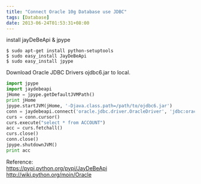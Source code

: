 ```yaml
---
title: "Connect Oracle 10g Database use JDBC"
tags: [Database]
date: 2013-06-24T01:53:31+08:00
---
```


install jayDeBeApi & jpype  

    $ sudo apt-get install python-setuptools  
    $ sudo easy_install JayDeBeApi  
    $ sudo easy_install jpype  

Download Oracle JDBC Drivers ojdbc6.jar to local.

```python
import jpype
import jaydebeapi
jHome = jpype.getDefaultJVMPath()
print jHome
jpype.startJVM(jHome, '-Djava.class.path=/path/to/ojdbc6.jar')
conn = jaydebeapi.connect('oracle.jdbc.driver.OracleDriver', 'jdbc:oracle:thin:user/password@DB_HOST_IP:1521:DB_NAME')
curs = conn.cursor()
curs.execute("select * from ACCOUNT")
acc = curs.fetchall()
curs.close()
conn.close()
jpype.shutdownJVM()
print acc

```

Reference:  
<https://pypi.python.org/pypi/JayDeBeApi>  
<http://wiki.python.org/moin/Oracle>  


